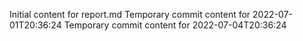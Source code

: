 Initial content for report.md
Temporary commit content for 2022-07-01T20:36:24
Temporary commit content for 2022-07-04T20:36:24
